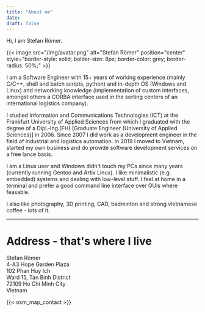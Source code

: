 ```yaml
---
title: "About me"
date:
draft: false
---
```


Hi, I am Stefan Römer.

{{< image src="/img/avatar.png" alt="Stefan Römer" position="center" style="border-style: solid; bolder-size: 8px; border-color: grey; border-radius: 50%;" >}}

I am a Software Engineer with 15+ years of working experience (mainly C/C++, shell and batch
scripts, python) and in-depth OS (Windows and Linux) and networking knowledge (implementation of
custom interfaces, amongst others a CORBA interface used in the sorting centers of an international
logistics company).

I studied Information and Communications Technologies (ICT) at the Frankfurt University of Applied Sciences
from which I graduated with the degree of a Dipl.&#x2011;Ing.(FH) [Graduate Engineer (University of Applied Sciences)]
in 2006. Since 2007 I did work as a development engineer in the field of industrial and logistics automation.
In 2019 I moved to Vietnam, started my own business and do provide software development services on a free
lance basis.

I am a Linux user and Windows didn't touch my PCs since many years (currently running Gentoo and Artix Linux).
I like minimalistic (e.g. embedded) systems and dealing with low-level stuff. I feel at home in a terminal and prefer
a good command line interface over GUIs where feasable.

I also like photography, 3D printing, CAD, badminton and strong vietnamese coffee - lots of it.

---

# Address - that's where I live

Stefan Römer  
4-A3 Hope Garden Plaza  
102 Phan Huy Ich  
Ward 15, Tan Binh District  
72109 Ho Chi Minh City  
Vietnam

{{< osm_map_contact >}}

